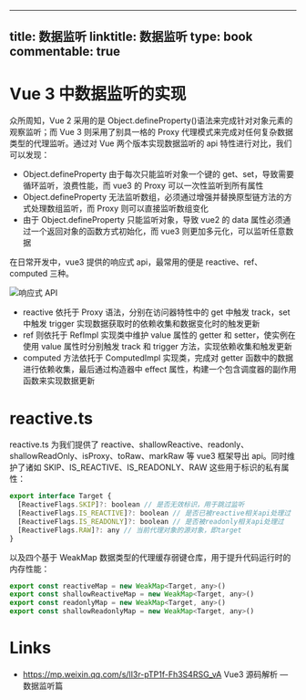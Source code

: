 
---
title: 数据监听
linktitle: 数据监听
type: book
commentable: true
---

# Vue 3 中数据监听的实现

众所周知，Vue 2 采用的是 Object.defineProperty()语法来完成针对对象元素的观察监听；而 Vue 3 则采用了别具一格的 Proxy 代理模式来完成对任何复杂数据类型的代理监听。通过对 Vue 两个版本实现数据监听的 api 特性进行对比，我们可以发现：

- Object.defineProperty 由于每次只能监听对象一个键的 get、set，导致需要循环监听，浪费性能，而 vue3 的 Proxy 可以一次性监听到所有属性
- Object.defineProperty 无法监听数组，必须通过增强并替换原型链方法的方式处理数组监听，而 Proxy 则可以直接监听数组变化
- 由于 Object.defineProperty 只能监听对象，导致 vue2 的 data 属性必须通过一个返回对象的函数方式初始化，而 vue3 则更加多元化，可以监听任意数据

在日常开发中，vue3 提供的响应式 api，最常用的便是 reactive、ref、computed 三种。

![响应式 API](https://ngte-superbed.oss-cn-beijing.aliyuncs.com/superbed/2021/08/01/61065f5e5132923bf82b33a4.jpg)

- reactive 依托于 Proxy 语法，分别在访问器特性中的 get 中触发 track，set 中触发 trigger 实现数据获取时的依赖收集和数据变化时的触发更新
- ref 则依托于 RefImpl 实现类中维护 value 属性的 getter 和 setter，使实例在使用 value 属性时分别触发 track 和 trigger 方法，实现依赖收集和触发更新
- computed 方法依托于 ComputedImpl 实现类，完成对 getter 函数中的数据进行依赖收集，最后通过构造器中 effect 属性，构建一个包含调度器的副作用函数来实现数据更新

# reactive.ts

reactive.ts 为我们提供了 reactive、shallowReactive、readonly、shallowReadOnly、isProxy、toRaw、markRaw 等 vue3 框架导出 api。同时维护了诸如 SKIP、IS_REACTIVE、IS_READONLY、RAW 这些用于标识的私有属性：

```js
export interface Target {
  [ReactiveFlags.SKIP]?: boolean // 是否无效标识，用于跳过监听
  [ReactiveFlags.IS_REACTIVE]?: boolean // 是否已被reactive相关api处理过
  [ReactiveFlags.IS_READONLY]?: boolean // 是否被readonly相关api处理过
  [ReactiveFlags.RAW]?: any // 当前代理对象的源对象，即target
}
```

以及四个基于 WeakMap 数据类型的代理缓存弱键仓库，用于提升代码运行时的内存性能：

```js
export const reactiveMap = new WeakMap<Target, any>()
export const shallowReactiveMap = new WeakMap<Target, any>()
export const readonlyMap = new WeakMap<Target, any>()
export const shallowReadonlyMap = new WeakMap<Target, any>()
```

# Links

- https://mp.weixin.qq.com/s/lI3r-pTP1f-Fh3S4RSG_vA Vue3 源码解析 — 数据监听篇

    